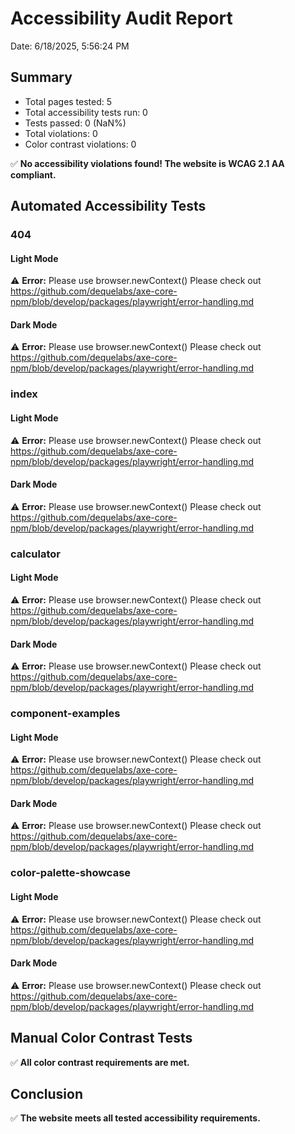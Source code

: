 # Accessibility Audit Report

Date: 6/18/2025, 5:56:24 PM

## Summary

- Total pages tested: 5
- Total accessibility tests run: 0
- Tests passed: 0 (NaN%)
- Total violations: 0
- Color contrast violations: 0

✅ **No accessibility violations found! The website is WCAG 2.1 AA compliant.**

## Automated Accessibility Tests

### 404

#### Light Mode

⚠️ **Error:** Please use browser.newContext()
 Please check out https://github.com/dequelabs/axe-core-npm/blob/develop/packages/playwright/error-handling.md

#### Dark Mode

⚠️ **Error:** Please use browser.newContext()
 Please check out https://github.com/dequelabs/axe-core-npm/blob/develop/packages/playwright/error-handling.md

### index

#### Light Mode

⚠️ **Error:** Please use browser.newContext()
 Please check out https://github.com/dequelabs/axe-core-npm/blob/develop/packages/playwright/error-handling.md

#### Dark Mode

⚠️ **Error:** Please use browser.newContext()
 Please check out https://github.com/dequelabs/axe-core-npm/blob/develop/packages/playwright/error-handling.md

### calculator

#### Light Mode

⚠️ **Error:** Please use browser.newContext()
 Please check out https://github.com/dequelabs/axe-core-npm/blob/develop/packages/playwright/error-handling.md

#### Dark Mode

⚠️ **Error:** Please use browser.newContext()
 Please check out https://github.com/dequelabs/axe-core-npm/blob/develop/packages/playwright/error-handling.md

### component-examples

#### Light Mode

⚠️ **Error:** Please use browser.newContext()
 Please check out https://github.com/dequelabs/axe-core-npm/blob/develop/packages/playwright/error-handling.md

#### Dark Mode

⚠️ **Error:** Please use browser.newContext()
 Please check out https://github.com/dequelabs/axe-core-npm/blob/develop/packages/playwright/error-handling.md

### color-palette-showcase

#### Light Mode

⚠️ **Error:** Please use browser.newContext()
 Please check out https://github.com/dequelabs/axe-core-npm/blob/develop/packages/playwright/error-handling.md

#### Dark Mode

⚠️ **Error:** Please use browser.newContext()
 Please check out https://github.com/dequelabs/axe-core-npm/blob/develop/packages/playwright/error-handling.md

## Manual Color Contrast Tests

✅ **All color contrast requirements are met.**

## Conclusion

✅ **The website meets all tested accessibility requirements.**


